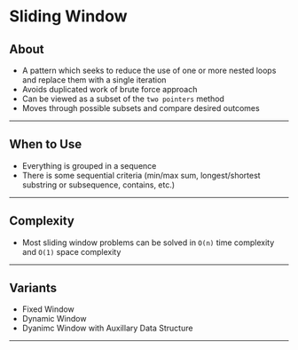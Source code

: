 # Sliding Window

## About
- A pattern which seeks to reduce the use of one or more nested loops and replace them with a single iteration
- Avoids duplicated work of brute force approach
- Can be viewed as a subset of the `two pointers` method 
- Moves through possible subsets and compare desired outcomes

---

## When to Use
- Everything is grouped in a sequence
- There is some sequential criteria (min/max sum, longest/shortest substring or subsequence, contains, etc.)

---

## Complexity
- Most sliding window problems can be solved in `O(n)` time complexity and `O(1)` space complexity

---

## Variants
- Fixed Window
- Dynamic Window
- Dyanimc Window with Auxillary Data Structure

---
